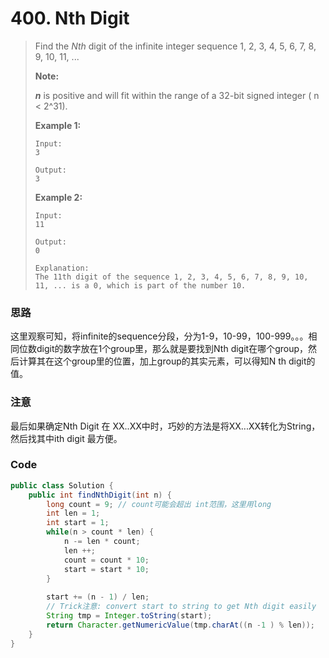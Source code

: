 # 400. Nth Digit

> Find the _Nth_ digit of the infinite integer sequence 1, 2, 3, 4, 5, 6, 7, 8, 9, 10, 11, ...
>
> **Note:**
>
> _**n**_ is positive and will fit within the range of a 32-bit signed integer \( n &lt; 2^31\).
>
> **Example 1:**
>
> ```
> Input:
> 3
>
> Output:
> 3
> ```
>
> **Example 2:**
>
> ```
> Input:
> 11
>
> Output:
> 0
>
> Explanation:
> The 11th digit of the sequence 1, 2, 3, 4, 5, 6, 7, 8, 9, 10, 11, ... is a 0, which is part of the number 10.
> ```

### 思路

这里观察可知，将infinite的sequence分段，分为1-9，10-99，100-999。。。相同位数digit的数字放在1个group里，那么就是要找到Nth digit在哪个group，然后计算其在这个group里的位置，加上group的其实元素，可以得知N th digit的值。

### 注意

最后如果确定Nth Digit 在 XX..XX中时，巧妙的方法是将XX...XX转化为String，然后找其中ith digit 最方便。

### Code

```java
public class Solution {
    public int findNthDigit(int n) {
        long count = 9; // count可能会超出 int范围，这里用long
        int len = 1;
        int start = 1;
        while(n > count * len) {
            n -= len * count;
            len ++;
            count = count * 10;
            start = start * 10;
        }
        
        start += (n - 1) / len;
        // Trick注意: convert start to string to get Nth digit easily
        String tmp = Integer.toString(start);
        return Character.getNumericValue(tmp.charAt((n -1 ) % len));
    }
}
```



